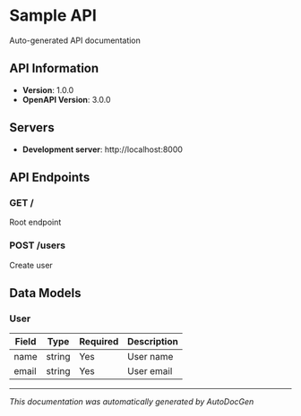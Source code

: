 # Sample API

Auto-generated API documentation

## API Information

- **Version**: 1.0.0
- **OpenAPI Version**: 3.0.0

## Servers

- **Development server**: http://localhost:8000

## API Endpoints

### GET /

Root endpoint

### POST /users

Create user

## Data Models

### User

| Field | Type | Required | Description |
|-------|------|----------|-------------|
| name | string | Yes | User name |
| email | string | Yes | User email |

---

*This documentation was automatically generated by AutoDocGen*
